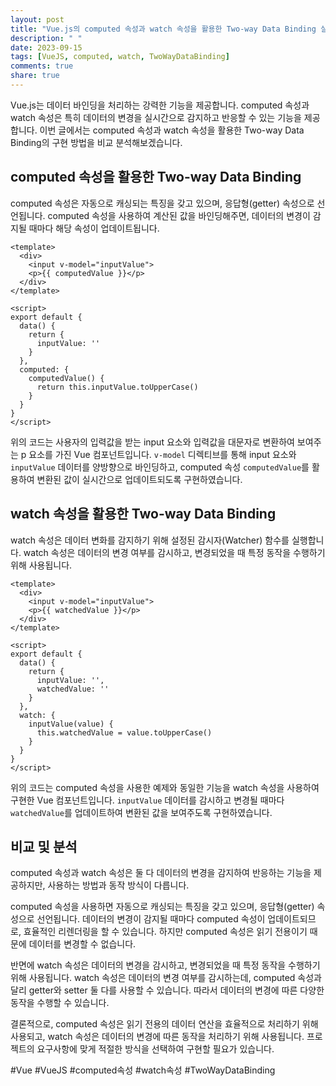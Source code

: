 ```yaml
---
layout: post
title: "Vue.js의 computed 속성과 watch 속성을 활용한 Two-way Data Binding 실시간 감지 구현 방법 비교 분석하기"
description: " "
date: 2023-09-15
tags: [VueJS, computed, watch, TwoWayDataBinding]
comments: true
share: true
---
```


Vue.js는 데이터 바인딩을 처리하는 강력한 기능을 제공합니다. computed 속성과 watch 속성은 특히 데이터의 변경을 실시간으로 감지하고 반응할 수 있는 기능을 제공합니다. 이번 글에서는 computed 속성과 watch 속성을 활용한 Two-way Data Binding의 구현 방법을 비교 분석해보겠습니다.

## computed 속성을 활용한 Two-way Data Binding

computed 속성은 자동으로 캐싱되는 특징을 갖고 있으며, 응답형(getter) 속성으로 선언됩니다. computed 속성을 사용하여 계산된 값을 바인딩해주면, 데이터의 변경이 감지될 때마다 해당 속성이 업데이트됩니다.

```vue
<template>
  <div>
    <input v-model="inputValue">
    <p>{{ computedValue }}</p>
  </div>
</template>

<script>
export default {
  data() {
    return {
      inputValue: ''
    }
  },
  computed: {
    computedValue() {
      return this.inputValue.toUpperCase()
    }
  }
}
</script>
```

위의 코드는 사용자의 입력값을 받는 input 요소와 입력값을 대문자로 변환하여 보여주는 p 요소를 가진 Vue 컴포넌트입니다. `v-model` 디렉티브를 통해 input 요소와 `inputValue` 데이터를 양방향으로 바인딩하고, computed 속성 `computedValue`를 활용하여 변환된 값이 실시간으로 업데이트되도록 구현하였습니다.

## watch 속성을 활용한 Two-way Data Binding

watch 속성은 데이터 변화를 감지하기 위해 설정된 감시자(Watcher) 함수를 실행합니다. watch 속성은 데이터의 변경 여부를 감시하고, 변경되었을 때 특정 동작을 수행하기 위해 사용됩니다.

```vue
<template>
  <div>
    <input v-model="inputValue">
    <p>{{ watchedValue }}</p>
  </div>
</template>

<script>
export default {
  data() {
    return {
      inputValue: '',
      watchedValue: ''
    }
  },
  watch: {
    inputValue(value) {
      this.watchedValue = value.toUpperCase()
    }
  }
}
</script>
```

위의 코드는 computed 속성을 사용한 예제와 동일한 기능을 watch 속성을 사용하여 구현한 Vue 컴포넌트입니다. `inputValue` 데이터를 감시하고 변경될 때마다 `watchedValue`를 업데이트하여 변환된 값을 보여주도록 구현하였습니다.

## 비교 및 분석

computed 속성과 watch 속성은 둘 다 데이터의 변경을 감지하여 반응하는 기능을 제공하지만, 사용하는 방법과 동작 방식이 다릅니다.

computed 속성을 사용하면 자동으로 캐싱되는 특징을 갖고 있으며, 응답형(getter) 속성으로 선언됩니다. 데이터의 변경이 감지될 때마다 computed 속성이 업데이트되므로, 효율적인 리렌더링을 할 수 있습니다. 하지만 computed 속성은 읽기 전용이기 때문에 데이터를 변경할 수 없습니다.

반면에 watch 속성은 데이터의 변경을 감시하고, 변경되었을 때 특정 동작을 수행하기 위해 사용됩니다. watch 속성은 데이터의 변경 여부를 감시하는데, computed 속성과 달리 getter와 setter 둘 다를 사용할 수 있습니다. 따라서 데이터의 변경에 따른 다양한 동작을 수행할 수 있습니다.

결론적으로, computed 속성은 읽기 전용의 데이터 연산을 효율적으로 처리하기 위해 사용되고, watch 속성은 데이터의 변경에 따른 동작을 처리하기 위해 사용됩니다. 프로젝트의 요구사항에 맞게 적절한 방식을 선택하여 구현할 필요가 있습니다.

#Vue #VueJS #computed속성 #watch속성 #TwoWayDataBinding